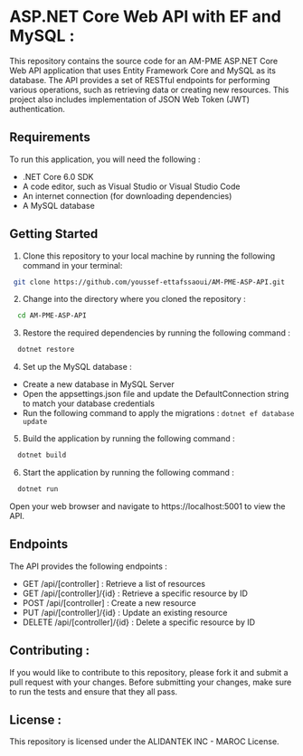 # ASP.NET Core Web API with EF and MySQL :
This repository contains the source code for an AM-PME ASP.NET Core Web API application that uses Entity Framework Core and MySQL as its database. The API provides a set of RESTful endpoints for performing various operations, such as retrieving data or creating new resources. This project also includes implementation of JSON Web Token (JWT) authentication.
## Requirements

To run this application, you will need the following :

* .NET Core 6.0 SDK
* A code editor, such as Visual Studio or Visual Studio Code
* An internet connection (for downloading dependencies)
* A MySQL database

## Getting Started

1. Clone this repository to your local machine by running the following command in your terminal:

  ```sh
   git clone https://github.com/youssef-ettafssaoui/AM-PME-ASP-API.git
  ```
2. Change into the directory where you cloned the repository :
  ```sh 
    cd AM-PME-ASP-API
  ```
3. Restore the required dependencies by running the following command :
  ```sh 
    dotnet restore
  ```
4. Set up the MySQL database :
* Create a new database in MySQL Server
* Open the appsettings.json file and update the DefaultConnection string to match your database credentials
* Run the following command to apply the migrations :
  ``` dotnet ef database update ```
5. Build the application by running the following command :
  ```sh 
    dotnet build
  ```
6. Start the application by running the following command :

  ```sh 
    dotnet run
  ```
Open your web browser and navigate to https://localhost:5001 to view the API.

## Endpoints
The API provides the following endpoints :

* GET /api/[controller] : Retrieve a list of resources
* GET /api/[controller]/{id} : Retrieve a specific resource by ID
* POST /api/[controller] : Create a new resource
* PUT /api/[controller]/{id} : Update an existing resource
* DELETE /api/[controller]/{id} : Delete a specific resource by ID

## Contributing :
If you would like to contribute to this repository, please fork it and submit a pull request with your changes. Before submitting your changes, make sure to run the tests and ensure that they all pass.

## License :

This repository is licensed under the ALIDANTEK INC - MAROC License.
